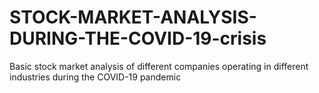 # STOCK-MARKET-ANALYSIS-DURING-THE-COVID-19-crisis
Basic stock market analysis of different companies operating in different industries during the COVID-19 pandemic
